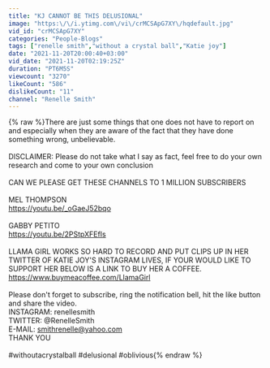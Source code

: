 ```yaml
---
title: "KJ CANNOT BE THIS DELUSIONAL"
image: "https:\/\/i.ytimg.com\/vi\/crMCSApG7XY\/hqdefault.jpg"
vid_id: "crMCSApG7XY"
categories: "People-Blogs"
tags: ["renelle smith","without a crystal ball","Katie joy"]
date: "2021-11-20T20:00:40+03:00"
vid_date: "2021-11-20T02:19:25Z"
duration: "PT6M5S"
viewcount: "3270"
likeCount: "586"
dislikeCount: "11"
channel: "Renelle Smith"
---
```

{% raw %}There are just some things that one does not have to report on and especially when they are aware of the fact that they have done something wrong, unbelievable.<br /><br />DISCLAIMER: Please do not take what I say as fact, feel free to do your own research and come to your own conclusion<br /><br />CAN WE PLEASE GET THESE CHANNELS TO 1 MILLION SUBSCRIBERS<br /><br />MEL THOMPSON<br /><a rel="nofollow" target="blank" href="https://youtu.be/_oGaeJ52bqo">https://youtu.be/_oGaeJ52bqo</a><br /><br />GABBY PETITO<br /><a rel="nofollow" target="blank" href="https://youtu.be/2PStpXFEfIs">https://youtu.be/2PStpXFEfIs</a><br /><br />LLAMA GIRL WORKS SO HARD TO RECORD AND PUT CLIPS UP IN HER TWITTER OF KATIE JOY'S INSTAGRAM LIVES, IF YOUR WOULD LIKE TO SUPPORT HER BELOW IS A LINK TO BUY HER A COFFEE.<br /><a rel="nofollow" target="blank" href="https://www.buymeacoffee.com/LlamaGirl">https://www.buymeacoffee.com/LlamaGirl</a><br /><br />Please don't forget to subscribe, ring the notification bell, hit the like button and share the video.<br />INSTAGRAM: renellesmith<br />TWITTER: @RenelleSmith<br />E-MAIL: smithrenelle@yahoo.com<br />THANK YOU<br /><br />#withoutacrystalball #delusional #oblivious{% endraw %}
